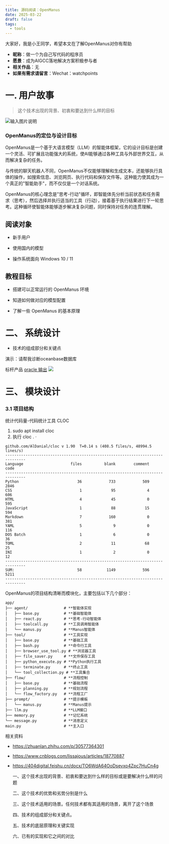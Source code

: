 ```yaml
---
title: 源码阅读：OpenManus
date: 2025-03-22
draft: false
tags:
  - tools
---
```



大家好，我是小王同学，希望本文在了解OpenManus对你有帮助

- **昵称**：做一个为自己写代码的程序员
- **愿景**：成为AIGCC落地解决方案积极参与者
- **相关作品**：无
- **如果有需求请留言**：Wechat：watchpoints

# 一. 用户故事

>  这个技术出现的背景、初衷和要达到什么样的目标

![输入图片说明](https://foruda.gitee.com/images/1738925684729386144/1652974e_116887.png "屏幕截图")


### **OpenManus的定位与设计目标**

OpenManus是一个基于大语言模型（LLM）的智能体框架，它的设计目标是创建一个灵活、可扩展且功能强大的系统，使AI能够通过各种工具与外部世界交互，从而解决复杂的任务。

与传统的聊天机器人不同，OpenManus不仅能够理解和生成文本，还能够执行具体的操作，如搜索信息、浏览网页、执行代码和保存文件等。这种能力使其成为一个真正的"智能助手"，而不仅仅是一个对话系统。

OpenManus的核心理念是"思考-行动"循环，即智能体先分析当前状态和任务需求（思考），然后选择并执行适当的工具（行动），接着基于执行结果进行下一轮思考。这种循环使智能体能够逐步解决复杂问题，同时保持对任务的连贯理解。

##  阅读对象

- 新手用户
    
- 使用国内的模型
    
- 操作系统面向 Windows 10 / 11

## 教程目标

- 搭建可以正常运行的 OpenManus 环境
    
- 知道如何做对应的模型配置
    
- 了解一些 OpenManus 的基本原理

# 二、 系统设计

- 技术的组成部分和关键点

演示：请帮我诊断oceanbase数据库

标杆产品 [oracle 输出](https://blog.csdn.net/yabingshi_tech/article/details/121544370)
![](https://cdn.nlark.com/yuque/0/2025/png/22771290/1742283800556-3e6eb861-46b8-4505-bb8c-08490b7e46e6.png?x-oss-process=image%2Fformat%2Cwebp%2Fresize%2Cw_1125%2Climit_0)


# 三、 模块设计
 
### 3.1  项目结构


统计代码量-代码统计工具 CLOC 
1. sudo apt install cloc
2. 执行 cloc . 
·
``` shell
github.com/AlDanial/cloc v 1.90  T=0.14 s (408.5 files/s, 48994.5 lines/s)
-------------------------------------------------------------------------------
Language                     files          blank        comment           code
-------------------------------------------------------------------------------
Python                          36            733            509           2846
CSS                              1             95              4            606
HTML                             4             45              0            595
JavaScript                       1             88             15            594
Markdown                         7            160              0            381
YAML                             5              9              0            116
DOS Batch                        1              6              0             36
TOML                             2             11             68             25
INI                              1              2              0             12
-------------------------------------------------------------------------------
SUM:                            58           1149            596           5211
-------------------------------------------------------------------------------

```

OpenManus的项目结构清晰而模块化，主要包括以下几个部分：

``` shell
app/
├── agent/                # **智能体实现
│   ├── base.py           # **基础智能体
│   ├── react.py          # **思考-行动智能体
│   ├── toolcall.py       # **工具调用智能体
│   └── manus.py          # **Manus智能体
├── tool/                 # **工具实现
│   ├── base.py           # **基础工具
│   ├── bash.py           # **命令行工具
│   ├── browser_use_tool.py # **浏览器工具
│   ├── file_saver.py     # **文件保存工具
│   ├── python_execute.py # **Python执行工具
│   ├── terminate.py      # **终止工具
│   └── tool_collection.py # **工具集合
├── flow/                 # **流程控制
│   ├── base.py           # **基础流程
│   ├── planning.py       # **规划流程
│   └── flow_factory.py   # **流程工厂
├── prompt/               # **提示模板
│   └── manus.py          # **Manus提示
├── llm.py                # **LLM接口
├── memory.py             # **记忆系统
└── message.py            # **消息定义
main.py                   # **主入口

```






相关资料
- https://zhuanlan.zhihu.com/p/30577364301
- https://www.cnblogs.com/lissajous/articles/18770887
- https://404digital.feishu.cn/docx/TO6WdA64OoDsevxo4Zpc7HuCn4g

   一、这个技术出现的背景、初衷和要达到什么样的目标或是要解决什么样的问题

   二、这个技术的优势和劣势分别是什么

   三、这个技术适用的场景。任何技术都有其适用的场景，离开了这个场景

   四、技术的组成部分和关键点。

   五、技术的底层原理和关键实现

   六、已有的实现和它之间的对比
